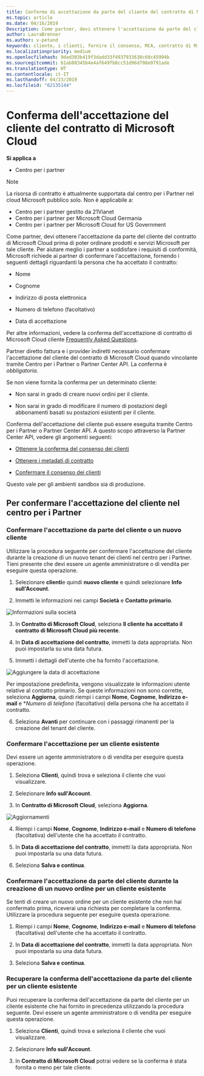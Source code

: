 ```yaml
---
title: Conferma di accettazione da parte del cliente del contratto di Microsoft Cloud | Centro per i partner
ms.topic: article
ms.date: 04/16/2019
Description: Come partner, devi ottenere l'accettazione da parte del cliente del contratto di Microsoft Cloud prima di poter ordinare prodotti e servizi Microsoft per tale cliente. Per aiutare i partner soddisfano i requisiti di conformità, Microsoft richieda i partner per confermare l'accettazione, fornendo alcune particolarità, la persona che ha accettato il contratto.
author: LauraBrenner
ms.author: v-petand
keywords: cliente, i clienti, fornire il consenso, MCA, contratto di Microsoft Cloud, i modelli di contratto dei clienti
ms.localizationpriority: medium
ms.openlocfilehash: 9dad303b419f3dadd33f4937933638c60c45994b
ms.sourcegitcommit: b1ab80345b4e4af649fb8cc51d96d798e0791ade
ms.translationtype: HT
ms.contentlocale: it-IT
ms.lasthandoff: 04/23/2019
ms.locfileid: "62135144"
---
```

# <a name="confirm-customer-acceptance-of-the-microsoft-cloud-agreement"></a>Conferma dell'accettazione del cliente del contratto di Microsoft Cloud

**Si applica a**
-  Centro per i partner

> [!NOTE]
> La risorsa di contratto è attualmente supportata dal centro per i Partner nel cloud Microsoft pubblico solo. Non è applicabile a:
> * Centro per i partner gestito da 21Vianet
> * Centro per i partner per Microsoft Cloud Germania
> * Centro per i partner per Microsoft Cloud for US Government

Come partner, devi ottenere l'accettazione da parte del cliente del contratto di Microsoft Cloud prima di poter ordinare prodotti e servizi Microsoft per tale cliente. Per aiutare meglio i partner a soddisfare i requisiti di conformità, Microsoft richiede ai partner di confermare l'accettazione, fornendo i seguenti dettagli riguardanti la persona che ha accettato il contratto: 

-   Nome

-   Cognome

-   Indirizzo di posta elettronica

-   Numero di telefono (facoltativo)

-   Data di accettazione

Per altre informazioni, vedere la conferma dell'accettazione di contratto di Microsoft Cloud cliente [Frequently Asked Questions](https://docs.microsoft.com/en-us/partner-center/confirm-consent-faq).

Partner diretto fattura e i provider indiretti necessario confermare l'accettazione del cliente del contratto di Microsoft Cloud quando vincolante tramite Centro per i Partner o Partner Center API. La conferma è *obbligatoria*.

Se non viene fornita la conferma per un determinato cliente:

-   Non sarai in grado di creare nuovi ordini per il cliente.

-   Non sarai in grado di modificare il numero di postazioni degli abbonamenti basati su postazioni esistenti per il cliente.

Conferma dell'accettazione del cliente può essere eseguita tramite Centro per i Partner o Partner Center API. A questo scopo attraverso la Partner Center API, vedere gli argomenti seguenti: 

-   [Ottenere la conferma del consenso dei clienti](https://docs.microsoft.com/en-us/partner-center/develop/get-confirmation-of-customer-consent)

-   [Ottenere i metadati di contratto](https://docs.microsoft.com/en-us/partner-center/develop/get-agreement-metadata)

-   [Confermare il consenso dei clienti](https://docs.microsoft.com/en-us/partner-center/develop/confirm-customer-consent)


Questo vale per gli ambienti sandbox sia di produzione.

## <a name="confirming-customer-acceptance-in-partner-center"></a>Per confermare l'accettazione del cliente nel centro per i Partner

### <a name="confirm-customer-acceptance-for-a-new-customer"></a>Confermare l'accettazione da parte del cliente o un nuovo cliente

Utilizzare la procedura seguente per confermare l'accettazione del cliente durante la creazione di un nuovo tenant dei clienti nel centro per i Partner. Tieni presente che devi essere un agente amministratore o di vendita per eseguire questa operazione.
 
1.  Selezionare **clienti**e quindi **nuovo cliente** e quindi selezionare **Info sull'Account**.

2.  Immetti le informazioni nei campi **Società** e **Contatto primario**.

![Informazioni sulla società](images/mca/mca1.png)

3.  In **Contratto di Microsoft Cloud**, seleziona **Il cliente ha accettato il contratto di Microsoft Cloud più recente**. 

4.  In **Data di accettazione del contratto**, immetti la data appropriata. Non puoi impostarla su una data futura.

5.  Immetti i dettagli dell'utente che ha fornito l'accettazione. 

![Aggiungere la data di accettazione](images/mca/MCA3.png)

Per impostazione predefinita, vengono visualizzate le informazioni utente relative al contatto primario. Se queste informazioni non sono corrette, seleziona **Aggiorna**, quindi riempi i campi **Nome**, **Cognome**, **Indirizzo e-mail** e **Numero di telefono* (facoltativo) della persona che ha accettato il contratto.

6.  Seleziona **Avanti** per continuare con i passaggi rimanenti per la creazione del tenant del cliente.

### <a name="confirm-customer-acceptance-for-an-existing-customer"></a>Confermare l'accettazione per un cliente esistente

Devi essere un agente amministratore o di vendita per eseguire questa operazione. 

1.  Seleziona **Clienti**, quindi trova e seleziona il cliente che vuoi visualizzare. 

2.  Selezionare **Info sull'Account**.

3.  In **Contratto di Microsoft Cloud**, seleziona **Aggiorna**.

![Aggiornamenti](images/mca/mca4.png)

4.  Riempi i campi **Nome**, **Cognome**, **Indirizzo e-mail** e **Numero di telefono** (facoltativa) dell'utente che ha accettato il contratto.

5.  In **Data di accettazione del contratto**, immetti la data appropriata. Non puoi impostarla su una data futura.

6.  Seleziona **Salva e continua**.

### <a name="confirm-customer-acceptance-while-creating-new-order-for-an-existing-customer"></a>Confermare l'accettazione da parte del cliente durante la creazione di un nuovo ordine per un cliente esistente

Se tenti di creare un nuovo ordine per un cliente esistente che non hai confermato prima, riceverai una richiesta per completare la conferma. Utilizzare la procedura seguente per eseguire questa operazione. 

1.  Riempi i campi **Nome**, **Cognome**, **Indirizzo e-mail** e **Numero di telefono** (facoltativa) dell'utente che ha accettato il contratto.

2.  In **Data di accettazione del contratto**, immetti la data appropriata. Non puoi impostarla su una data futura.

3.  Seleziona **Salva e continua**.


### <a name="retrieve-confirmation-of-customer-acceptance-for-an-existing-customer"></a>Recuperare la conferma dell'accettazione da parte del cliente per un cliente esistente

Puoi recuperare la conferma dell'accettazione da parte del cliente per un cliente esistente che hai fornito in precedenza utilizzando la procedura seguente. Devi essere un agente amministratore o di vendita per eseguire questa operazione. 

1.  Seleziona **Clienti**, quindi trova e seleziona il cliente che vuoi visualizzare. 

2.  Selezionare **Info sull'Account**.

3.  In **Contratto di Microsoft Cloud** potrai vedere se la conferma è stata fornita o meno per tale cliente.

